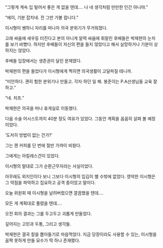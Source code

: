 “그렇게 계속 입 털어서 좋은 게 없을 텐데.... 나 네 생각처럼 만만한 인간 아니야.”

“에이, 기분 잡치네. 전 그만 가볼 랍니다.”

이시형이 쌩하니 자리를 떠나자 의국 분위기가 무거워졌다.

고래 싸움에 새우등 터진다고 본의 아니게 알력 싸움에 휘말린 후배들은 박재현의 눈치를 보기 바빴다. 하지만 후배들이 자신의 편을 들지 않았다고 해서 실망하거나 기분이 상하지는 않았다.

후배들 입장에서는 생존권이 달린 문제였다.

박재현의 편을 들었다가 이시형에게 찍히면 의국생활이 고달파질 테니까.

“미안하다. 괜히 험한 분위기나 만들고. 각자 하던 일 해. 봉준이는 P.A선생님들 교육 잘하고.”

“네. 치프.”

박재현은 의국을 떠나 휴게실로 이동했다.

다음 수술 어시스트까지 40분 정도 여유가 있었다. 그동안 계획을 꼼꼼히 살펴 볼 예정이었다.

‘도저히 방법이 없는 건가?’

그는 캔 커피를 단 번에 절반 가까이 비웠다.

그에게는 아킬레스건이 있었다.

이시형의 말대로 그가 순환근무자라는 사실이었다.

아무래도 외지인이다 보니 그보다 이시형의 입김이 쌜 수밖에 없었다. 영악한 이시형은 그 약점을 파악하고 집요하고 공격 중이었고 말이다.

오늘 위원회 때 이시형을 날려버렸으면 깔끔했을 텐데....

모든 게 계획대로 풀렸을 텐데....

오전 회의 결과는 그를 두고두고 괴롭게 만들었다.

깊어지는 고민과 두통, 그리고 생각들.

박재현은 결국 칼을 뽑아들기로 마음먹었다. 지금 당장이라도 사용할 수 있는, 이시형을 꼼짝 못하게 만들 묘수가 딱 하나 존재했다.